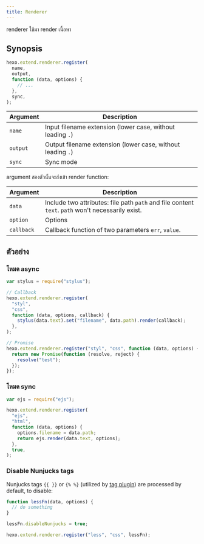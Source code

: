 ```yaml
---
title: Renderer
---
```


renderer ใช้มา render เนื้อหา

## Synopsis

```js
hexo.extend.renderer.register(
  name,
  output,
  function (data, options) {
    // ...
  },
  sync,
);
```

| Argument | Description                                                 |
| -------- | ----------------------------------------------------------- |
| `name`   | Input filename extension (lower case, without leading `.`)  |
| `output` | Output filename extension (lower case, without leading `.`) |
| `sync`   | Sync mode                                                   |

argument สองตัวนั้นจะส่งเข้า render function:

| Argument   | Description                                                                                       |
| ---------- | ------------------------------------------------------------------------------------------------- |
| `data`     | Include two attributes: file path `path` and file content `text`. `path` won't necessarily exist. |
| `option`   | Options                                                                                           |
| `callback` | Callback function of two parameters `err`, `value`.                                               |

## ตัวอย่าง

### โหมด async

```js
var stylus = require("stylus");

// Callback
hexo.extend.renderer.register(
  "styl",
  "css",
  function (data, options, callback) {
    stylus(data.text).set("filename", data.path).render(callback);
  },
);

// Promise
hexo.extend.renderer.register("styl", "css", function (data, options) {
  return new Promise(function (resolve, reject) {
    resolve("test");
  });
});
```

### โหมด sync

```js
var ejs = require("ejs");

hexo.extend.renderer.register(
  "ejs",
  "html",
  function (data, options) {
    options.filename = data.path;
    return ejs.render(data.text, options);
  },
  true,
);
```

### Disable Nunjucks tags

Nunjucks tags `{{ }}` or `{% %}` (utilized by [tag plugin](/docs/tag-plugins)) are processed by default, to disable:

```js
function lessFn(data, options) {
  // do something
}

lessFn.disableNunjucks = true;

hexo.extend.renderer.register("less", "css", lessFn);
```
